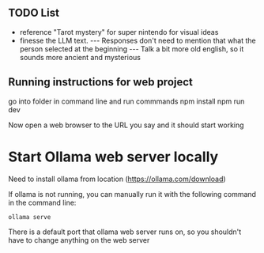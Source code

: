 TODO List
----------
- reference "Tarot mystery" for super nintendo for visual ideas
- finesse the LLM text. 
--- Responses don't need to mention that what the person selected at the beginning
--- Talk a bit more old english, so it sounds more ancient and mysterious


## Running instructions for web project

go into folder in command line and run commmands
    npm install
    npm run dev


Now open a web browser to the URL you say and it should start working



# Start Ollama web server locally

Need to install ollama from location (https://ollama.com/download)

If ollama is not running, you can manually run it with the following command in the command line:

    ollama serve

There is a default port that ollama web server runs on, so you shouldn't have to change anything on the web server


